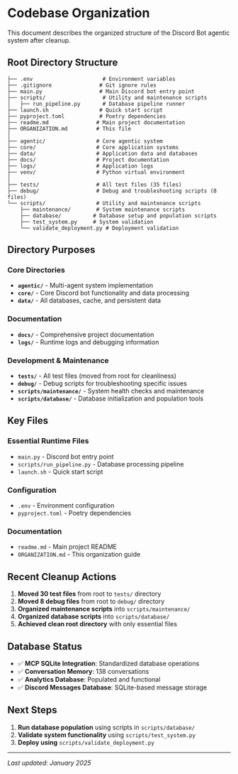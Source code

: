 # Codebase Organization

This document describes the organized structure of the Discord Bot agentic system after cleanup.

## Root Directory Structure

```
├── .env                      # Environment variables
├── .gitignore               # Git ignore rules
├── main.py                  # Main Discord bot entry point
├── scripts/                  # Utility and maintenance scripts
│   ├── run_pipeline.py       # Database pipeline runner
├── launch.sh                # Quick start script
├── pyproject.toml           # Poetry dependencies
├── readme.md               # Main project documentation
├── ORGANIZATION.md         # This file
│
├── agentic/                # Core agentic system
├── core/                   # Core application systems
├── data/                   # Application data and databases
├── docs/                   # Project documentation
├── logs/                   # Application logs
├── venv/                   # Python virtual environment
│
├── tests/                  # All test files (35 files)
├── debug/                  # Debug and troubleshooting scripts (8 files)
└── scripts/                # Utility and maintenance scripts
    ├── maintenance/        # System maintenance scripts
    ├── database/          # Database setup and population scripts
    ├── test_system.py     # System validation
    └── validate_deployment.py # Deployment validation
```

## Directory Purposes

### Core Directories
- **`agentic/`** - Multi-agent system implementation
- **`core/`** - Core Discord bot functionality and data processing
- **`data/`** - All databases, cache, and persistent data

### Documentation
- **`docs/`** - Comprehensive project documentation
- **`logs/`** - Runtime logs and debugging information

### Development & Maintenance
- **`tests/`** - All test files (moved from root for cleanliness)
- **`debug/`** - Debug scripts for troubleshooting specific issues
- **`scripts/maintenance/`** - System health checks and maintenance
- **`scripts/database/`** - Database initialization and population tools

## Key Files

### Essential Runtime Files
- `main.py` - Discord bot entry point
- `scripts/run_pipeline.py` - Database processing pipeline
- `launch.sh` - Quick start script

### Configuration
- `.env` - Environment configuration
- `pyproject.toml` - Poetry dependencies

### Documentation
- `readme.md` - Main project README
- `ORGANIZATION.md` - This organization guide

## Recent Cleanup Actions

1. **Moved 30 test files** from root to `tests/` directory
2. **Moved 8 debug files** from root to `debug/` directory  
3. **Organized maintenance scripts** into `scripts/maintenance/`
4. **Organized database scripts** into `scripts/database/`
5. **Achieved clean root directory** with only essential files

## Database Status

- ✅ **MCP SQLite Integration**: Standardized database operations
- ✅ **Conversation Memory**: 138 conversations 
- ✅ **Analytics Database**: Populated and functional
- ✅ **Discord Messages Database**: SQLite-based message storage

## Next Steps

1. **Run database population** using scripts in `scripts/database/`
2. **Validate system functionality** using `scripts/test_system.py`
3. **Deploy using** `scripts/validate_deployment.py`

---
*Last updated: January 2025*
